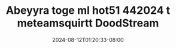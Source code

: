 --- 
title: "Abeyyra toge ml hot51 442024 t meteamsquirtt  DoodStream"
description: "video bokeh Abeyyra toge ml hot51 442024 t meteamsquirtt  DoodStream yandex   baru"
date: 2024-08-12T01:20:33-08:00
file_code: "m7ku2mg8t2pu"
draft: false
cover: "t7ku85sorywwpqx7.jpg"
tags: ["Abeyyra", "toge", "meteamsquirtt", "DoodStream", "bokep-indo", "bokep-viral", "bokep-ig"]
length: 1770
fld_id: "1483250"
foldername: "Abeyyra"
categories: ["Abeyyra"]
views: 0
---